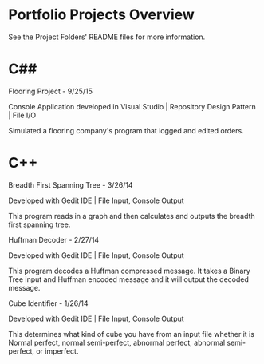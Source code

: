 # Portfolio Projects Overview
See the Project Folders' README files for more information.

# C##
Flooring Project - 9/25/15 

Console Application developed in Visual Studio | Repository Design Pattern | File I/O 

Simulated a flooring company's program that logged and edited orders. 


# C++
Breadth First Spanning Tree - 3/26/14 

Developed with Gedit IDE | File Input, Console Output 

This program reads in a graph and then calculates and outputs the breadth first spanning tree.


Huffman Decoder - 2/27/14 

Developed with Gedit IDE | File Input, Console Output 

This program decodes a Huffman compressed message. It takes a Binary Tree input and Huffman encoded message and it will output the decoded message.


Cube Identifier - 1/26/14 

Developed with Gedit IDE | File Input, Console Output 

This determines what kind of cube you have from an input file whether it is Normal perfect, normal semi-perfect, abnormal perfect, abnormal semi-perfect, or imperfect.